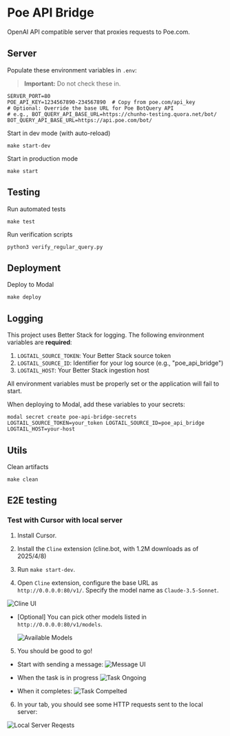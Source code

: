 # Poe API Bridge

OpenAI API compatible server that proxies requests to Poe.com.

## Server
Populate these environment variables in `.env`:
> **Important:** Do not check these in.

```
SERVER_PORT=80
POE_API_KEY=1234567890-234567890  # Copy from poe.com/api_key
# Optional: Override the base URL for Poe BotQuery API
# e.g., BOT_QUERY_API_BASE_URL=https://chunho-testing.quora.net/bot/
BOT_QUERY_API_BASE_URL=https://api.poe.com/bot/
```

Start in dev mode (with auto-reload)
```
make start-dev
```

Start in production mode
```
make start
```

## Testing
Run automated tests
```
make test
```

Run verification scripts
```
python3 verify_regular_query.py
```

## Deployment
Deploy to Modal
```
make deploy
```

## Logging
This project uses Better Stack for logging. The following environment variables are **required**:

1. `LOGTAIL_SOURCE_TOKEN`: Your Better Stack source token
2. `LOGTAIL_SOURCE_ID`: Identifier for your log source (e.g., "poe_api_bridge")
3. `LOGTAIL_HOST`: Your Better Stack ingestion host

All environment variables must be properly set or the application will fail to start.

When deploying to Modal, add these variables to your secrets:
```
modal secret create poe-api-bridge-secrets LOGTAIL_SOURCE_TOKEN=your_token LOGTAIL_SOURCE_ID=poe_api_bridge LOGTAIL_HOST=your-host
```

## Utils
Clean artifacts
```
make clean
```



## E2E testing

### Test with Cursor with local server

1. Install Cursor.

2. Install the `Cline` extension (cline.bot, with 1.2M downloads as of 2025/4/8)

3. Run `make start-dev`.

4. Open `Cline` extension, configure the base URL as `http://0.0.0.0:80/v1/`. Specify the model name as `Claude-3.5-Sonnet`.

  ![Cline UI](static/cline-ui.jpg)

  * [Optional] You can pick other models listed in `http://0.0.0.0:80/v1/models`.

    ![Available Models](static/models-endpoint-response.jpg)

5. You should be good to go!
  * Start with sending a message:
    ![Message UI](static/message.jpg)

  * When the task is in progress
    ![Task Ongoing](static/task-ongoing.jpg)
  * When it completes:
    ![Task Compelted](static/task-completed.jpg)

6. In your tab, you should see some HTTP requests sent to the local server:

  ![Local Server Reqests](static/local-server-http-requests.jpg)
